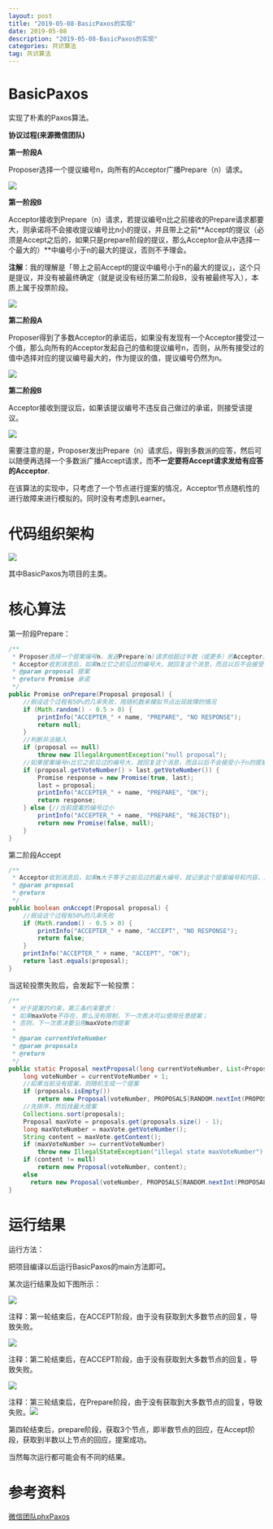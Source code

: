 ```yaml
---
layout: post
title: "2019-05-08-BasicPaxos的实现"
date: 2019-05-08 
description: "2019-05-08-BasicPaxos的实现"
categories: 共识算法
tag: 共识算法
--- 
```

# BasicPaxos

实现了朴素的Paxos算法。

**协议过程(来源微信团队)**

**第一阶段A**

Proposer选择一个提议编号n，向所有的Acceptor广播Prepare（n）请求。

![](https://raw.githubusercontent.com/Anapodoton/ImageHost/master/img/20190508145721.png)

**第一阶段B**

Acceptor接收到Prepare（n）请求，若提议编号n比之前接收的Prepare请求都要大，则承诺将不会接收提议编号比n小的提议，并且带上之前**Accept的提议（必须是Accept之后的，如果只是prepare阶段的提议，那么Acceptor会从中选择一个最大的）**中编号小于n的最大的提议，否则不予理会。

**注解**：我的理解是「带上之前Accept的提议中编号小于n的最大的提议」，这个只是提议，并没有被最终确定（就是说没有经历第二阶段B，没有被最终写入），本质上属于投票阶段。

![](https://raw.githubusercontent.com/Anapodoton/ImageHost/master/img/20190508145856.png)

**第二阶段A**

Proposer得到了多数Acceptor的承诺后，如果没有发现有一个Acceptor接受过一个值，那么向所有的Acceptor发起自己的值和提议编号n，否则，从所有接受过的值中选择对应的提议编号最大的，作为提议的值，提议编号仍然为n。

![](https://raw.githubusercontent.com/Anapodoton/ImageHost/master/img/20190508150005.png)

**第二阶段B**

Acceptor接收到提议后，如果该提议编号不违反自己做过的承诺，则接受该提议。

![](https://raw.githubusercontent.com/Anapodoton/ImageHost/master/img/20190508150027.png)

需要注意的是，Proposer发出Prepare（n）请求后，得到多数派的应答，然后可以随便再选择一个多数派广播Accept请求，而**不一定要将Accept请求发给有应答的Acceptor**.



在该算法的实现中，只考虑了一个节点进行提案的情况，Acceptor节点随机性的进行故障来进行模拟的。同时没有考虑到Learner。

# 代码组织架构

![](https://raw.githubusercontent.com/Anapodoton/ImageHost/master/img/20190508150326.png)

其中BasicPaxos为项目的主类。

# 核心算法

第一阶段Prepare：

```java
/**
 * Proposer选择一个提案编号n，发送Prepare(n)请求给超过半数（或更多）的Acceptor。
 * Acceptor收到消息后，如果n比它之前见过的编号大，就回复这个消息，而且以后不会接受小于n的提案。另外，如果之前已经接受了小于n的提案，回复那个提案编号和内容给Proposer。
 * @param proposal 提案
 * @return Promise 承诺
 */
public Promise onPrepare(Proposal proposal) {
    //假设这个过程有50%的几率失败，用随机数来模拟节点出现故障的情况
    if (Math.random() - 0.5 > 0) {
        printInfo("ACCEPTER_" + name, "PREPARE", "NO RESPONSE");
        return null;
    }
    //判断非法输入
    if (proposal == null)
        throw new IllegalArgumentException("null proposal");
    //如果提案编号n比它之前见过的编号大，就回复这个消息，而且以后不会接受小于n的提案；另外，如果之前已经接受了小于n的提案，回复那个提案编号和内容给Proposer。
    if (proposal.getVoteNumber() > last.getVoteNumber()) {
        Promise response = new Promise(true, last);
        last = proposal;
        printInfo("ACCEPTER_" + name, "PREPARE", "OK");
        return response;
    } else {//当前提案的编号过小
        printInfo("ACCEPTER_" + name, "PREPARE", "REJECTED");
        return new Promise(false, null);
    }
}
```

第二阶段Accept

```java
/**
 * Acceptor收到消息后，如果n大于等于之前见过的最大编号，就记录这个提案编号和内容，回复请求表示接受
 * @param proposal
 * @return
 */
public boolean onAccept(Proposal proposal) {
    //假设这个过程有50%的几率失败
    if (Math.random() - 0.5 > 0) {
        printInfo("ACCEPTER_" + name, "ACCEPT", "NO RESPONSE");
        return false;
    }
    printInfo("ACCEPTER_" + name, "ACCEPT", "OK");
    return last.equals(proposal);
}
```

当这轮投票失败后，会发起下一轮投票：

```java
/**
 * 对于提案的约束，第三条约束要求：
 * 如果maxVote不存在，那么没有限制，下一次表决可以使用任意提案；
 * 否则，下一次表决要沿用maxVote的提案
 *
 * @param currentVoteNumber
 * @param proposals
 * @return
 */
public static Proposal nextProposal(long currentVoteNumber, List<Proposal> proposals) {
    long voteNumber = currentVoteNumber + 1;
    //如果当前没有提案，则随机生成一个提案
    if (proposals.isEmpty())
        return new Proposal(voteNumber, PROPOSALS[RANDOM.nextInt(PROPOSALS.length)]);
    //先排序，然后找最大提案
    Collections.sort(proposals);
    Proposal maxVote = proposals.get(proposals.size() - 1);
    long maxVoteNumber = maxVote.getVoteNumber();
    String content = maxVote.getContent();
    if (maxVoteNumber >= currentVoteNumber)
        throw new IllegalStateException("illegal state maxVoteNumber");
    if (content != null)
        return new Proposal(voteNumber, content);
    else 
      return new Proposal(voteNumber, PROPOSALS[RANDOM.nextInt(PROPOSALS.length)]);
}
```



# 运行结果

运行方法：

把项目编译以后运行BasicPaxos的main方法即可。

某次运行结果及如下图所示：

![](https://raw.githubusercontent.com/Anapodoton/ImageHost/master/img/20190508182005.png)

注释：第一轮结束后，在ACCEPT阶段，由于没有获取到大多数节点的回复，导致失败。

![](https://raw.githubusercontent.com/Anapodoton/ImageHost/master/img/20190508182100.png)

注释：第二轮结束后，在ACCEPT阶段，由于没有获取到大多数节点的回复，导致失败。

![](https://raw.githubusercontent.com/Anapodoton/ImageHost/master/img/20190508182137.png)

注释：第三轮结束后，在Prepare阶段，由于没有获取到大多数节点的回复，导致失败。![](https://raw.githubusercontent.com/Anapodoton/ImageHost/master/img/20190508182219.png)

第四轮结束后，prepare阶段，获取3个节点，即半数节点的回应，在Accept阶段，获取到半数以上节点的回应，提案成功。

当然每次运行都可能会有不同的结果。

# 参考资料

[微信团队phxPaxos](https://github.com/Tencent/phxpaxos/wiki)